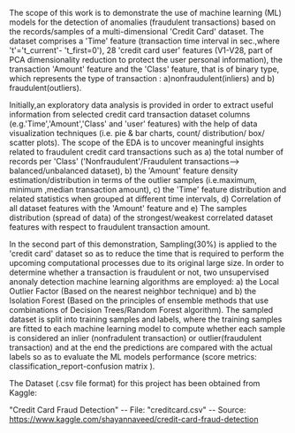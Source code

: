    The scope of this work is to demonstrate the use of machine learning (ML) models for the detection of anomalies (fraudulent transactions) based on the records/samples of a multi-dimensional 'Credit Card' dataset. The dataset comprises a 'Time' feature (transaction time interval in sec.,where 't'='t_current'- 't_first=0'), 28 'credit card user' features (V1-V28, part of PCA dimensionality reduction to protect the user personal information), the transaction 'Amount' feature and the 'Class' feature, that is of binary type, which represents the type of transaction : a)nonfraudulent(inliers) and b) fraudulent(outliers).

   Initially,an exploratory data analysis is provided in order to extract useful information from  selected credit card transaction dataset columns (e.g.'Time','Amount','Class' and 'user' features) with the help of data visualization techniques (i.e. pie & bar charts, count/ distribution/ box/  scatter plots). The scope of the EDA is to uncover meaningful insights related to fraudulent credit card transactions such as a) the total number of records  per 'Class' ('Nonfraudulent'/Fraudulent transactions--> balanced/unbalanced dataset), b) the  'Amount' feature density estimation/distribution in terms of the outlier samples (i.e.maximum, minimum ,median transaction amount), c) the 'Time' feature distribution and related statistics when grouped at different time intervals, d) Correlation of all dataset features with the 'Amount' feature and e) The samples distribution (spread of data) of the strongest/weakest correlated dataset features with respect to  fraudulent transaction amount.
   
   In the second part of this demonstration, Sampling(30%) is applied to the 'credit card' dataset so as to reduce the time that is required to perform the upcoming computational processes due to its original large size. In order to determine whether a transaction is fraudulent or not, two unsupervised anonaly detection machine learning algorithms are employed: a) the Local Outlier Factor (Based on the nearest neighbor technique) and b) the Isolation Forest (Based on the principles of ensemble methods that use combinations of Decision Trees/Random Forest algorithm). The sampled dataset is split into training samples and labels, where the training samples are fitted to each machine learning model to compute whether each sample is considered an inlier (nonfradulent transaction) or outlier(fraudulent transaction) and at the end the predictions are compared with the actual labels so as to evaluate the ML models performance (score metrics: classification_report-confusion matrix ). 
   
   The Dataset (.csv file format) for this project has been obtained from Kaggle:

"Credit Card Fraud Detection" -- File: "creditcard.csv" -- Source: https://www.kaggle.com/shayannaveed/credit-card-fraud-detection
